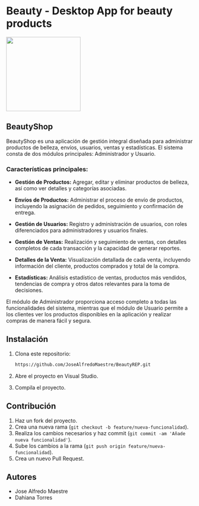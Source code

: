 # Beauty - Desktop App for beauty products

<img src="![Imagen de WhatsApp 2024-06-10 a las 20 21 20_9a1d5e9c](https://github.com/JoseAlfredoMaestre/BeautyREP/assets/153752411/2d353d72-96e9-4216-96fe-a418cad748f4)
" width="200" height="200">

## BeautyShop

BeautyShop es una aplicación de gestión integral diseñada para administrar productos de belleza, envíos, usuarios, ventas y estadísticas. El sistema consta de dos módulos principales: Administrador y Usuario.

### Características principales:

- **Gestión de Productos:** Agregar, editar y eliminar productos de belleza, así como ver detalles y categorías asociadas.
  
- **Envíos de Productos:** Administrar el proceso de envío de productos, incluyendo la asignación de pedidos, seguimiento y confirmación de entrega.

- **Gestión de Usuarios:** Registro y administración de usuarios, con roles diferenciados para administradores y usuarios finales.

- **Gestión de Ventas:** Realización y seguimiento de ventas, con detalles completos de cada transacción y la capacidad de generar reportes.

- **Detalles de la Venta:** Visualización detallada de cada venta, incluyendo información del cliente, productos comprados y total de la compra.

- **Estadísticas:** Análisis estadístico de ventas, productos más vendidos, tendencias de compra y otros datos relevantes para la toma de decisiones.

El módulo de Administrador proporciona acceso completo a todas las funcionalidades del sistema, mientras que el módulo de Usuario permite a los clientes ver los productos disponibles en la aplicación y realizar compras de manera fácil y segura.

## Instalación

1. Clona este repositorio:

    ```bash
    https://github.com/JoseAlfredoMaestre/BeautyREP.git
    ```

2. Abre el proyecto en Visual Studio.

3. Compila el proyecto.

## Contribución

1. Haz un fork del proyecto.
2. Crea una nueva rama (`git checkout -b feature/nueva-funcionalidad`).
3. Realiza los cambios necesarios y haz commit (`git commit -am 'Añade nueva funcionalidad'`).
4. Sube los cambios a la rama (`git push origin feature/nueva-funcionalidad`).
5. Crea un nuevo Pull Request.

## Autores

- Jose Alfredo Maestre  
- Dahiana Torres 
